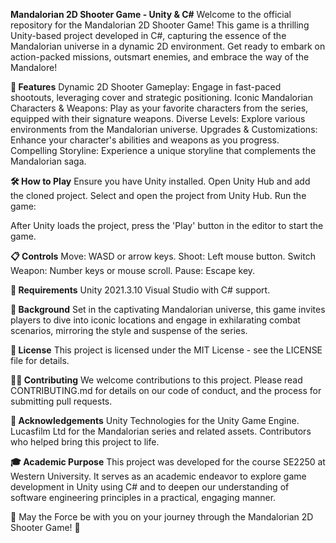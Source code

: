 **Mandalorian 2D Shooter Game - Unity & C#**
Welcome to the official repository for the Mandalorian 2D Shooter Game! This game is a thrilling Unity-based project developed in C#, capturing the essence of the Mandalorian universe in a dynamic 2D environment. Get ready to embark on action-packed missions, outsmart enemies, and embrace the way of the Mandalore!

**🚀 Features**
Dynamic 2D Shooter Gameplay: Engage in fast-paced shootouts, leveraging cover and strategic positioning.
Iconic Mandalorian Characters & Weapons: Play as your favorite characters from the series, equipped with their signature weapons.
Diverse Levels: Explore various environments from the Mandalorian universe.
Upgrades & Customizations: Enhance your character's abilities and weapons as you progress.
Compelling Storyline: Experience a unique storyline that complements the Mandalorian saga.

**🛠️ How to Play**
Ensure you have Unity installed.
Open Unity Hub and add the cloned project.
Select and open the project from Unity Hub.
Run the game:

After Unity loads the project, press the 'Play' button in the editor to start the game.

**📋 Controls**
Move: WASD or arrow keys.
Shoot: Left mouse button.
Switch Weapon: Number keys or mouse scroll.
Pause: Escape key.

**🧰 Requirements**
Unity 2021.3.10
Visual Studio with C# support.

**📖 Background**
Set in the captivating Mandalorian universe, this game invites players to dive into iconic locations and engage in exhilarating combat scenarios, mirroring the style and suspense of the series.

**📄 License**
This project is licensed under the MIT License - see the LICENSE file for details.

**👨‍💻 Contributing**
We welcome contributions to this project. Please read CONTRIBUTING.md for details on our code of conduct, and the process for submitting pull requests.

**📢 Acknowledgements**
Unity Technologies for the Unity Game Engine.
Lucasfilm Ltd for the Mandalorian series and related assets.
Contributors who helped bring this project to life.

**🎓 Academic Purpose**
This project was developed for the course SE2250 at Western University. It serves as an academic endeavor to explore game development in Unity using C# and to deepen our understanding of software engineering principles in a practical, engaging manner.

🌟 May the Force be with you on your journey through the Mandalorian 2D Shooter Game! 🌟
